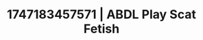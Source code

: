 ---
categories:
- Vore fantasy
- Erogenous zones
- Morning passion
- Flirty smirk
- Interactive NSFW
image: /assets/images/1747183457571.jpg
layout: post
seo:
  description: Featured content with premium Scat Fetish, ABDL Play. HD images available.
  keywords: Scat Fetish, ABDL Play
  og_image: /assets/images/1747183457571.jpg
  schema_type: VisualArtwork
tags:
- ABDL Play
- Scat Fetish
- '#1747183457571'
title: 1747183457571 | ABDL Play Scat Fetish
---
